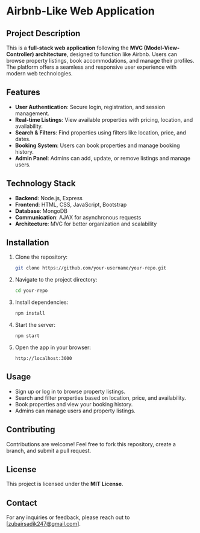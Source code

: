# Airbnb-Like Web Application

## Project Description
This is a **full-stack web application** following the **MVC (Model-View-Controller) architecture**, designed to function like Airbnb. Users can browse property listings, book accommodations, and manage their profiles. The platform offers a seamless and responsive user experience with modern web technologies.

## Features
- **User Authentication**: Secure login, registration, and session management.
- **Real-time Listings**: View available properties with pricing, location, and availability.
- **Search & Filters**: Find properties using filters like location, price, and dates.
- **Booking System**: Users can book properties and manage booking history.
- **Admin Panel**: Admins can add, update, or remove listings and manage users.

## Technology Stack
- **Backend**: Node.js, Express
- **Frontend**: HTML, CSS, JavaScript, Bootstrap
- **Database**: MongoDB
- **Communication**: AJAX for asynchronous requests
- **Architecture**: MVC for better organization and scalability

## Installation
1. Clone the repository:
   ```sh
   git clone https://github.com/your-username/your-repo.git
   ```
2. Navigate to the project directory:
   ```sh
   cd your-repo
   ```
3. Install dependencies:
   ```sh
   npm install
   ```
4. Start the server:
   ```sh
   npm start
   ```
5. Open the app in your browser:
   ```
   http://localhost:3000
   ```

## Usage
- Sign up or log in to browse property listings.
- Search and filter properties based on location, price, and availability.
- Book properties and view your booking history.
- Admins can manage users and property listings.

## Contributing
Contributions are welcome! Feel free to fork this repository, create a branch, and submit a pull request.

## License
This project is licensed under the **MIT License**.

## Contact
For any inquiries or feedback, please reach out to [zubairsadik247@gmail.com].
